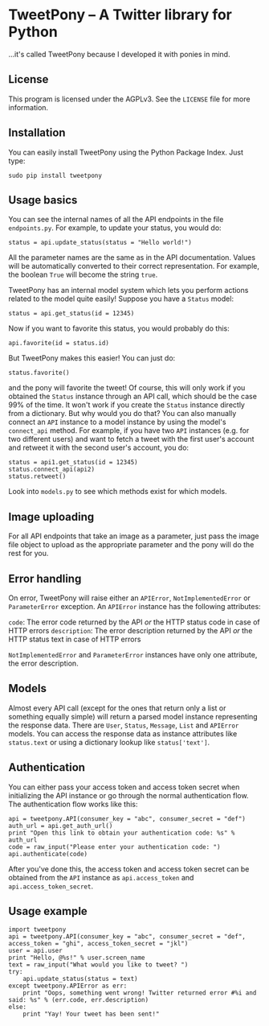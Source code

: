 TweetPony – A Twitter library for Python
========================================
…it's called TweetPony because I developed it with ponies in mind.

License
-------
This program is licensed under the AGPLv3. See the `LICENSE` file for more information.

Installation
------------
You can easily install TweetPony using the Python Package Index. Just type:

	sudo pip install tweetpony

Usage basics
------------
You can see the internal names of all the API endpoints in the file `endpoints.py`.
For example, to update your status, you would do:

	status = api.update_status(status = "Hello world!")

All the parameter names are the same as in the API documentation. Values will be automatically converted to their correct representation. For example, the boolean `True` will become the string `true`.

TweetPony has an internal model system which lets you perform actions related to the model quite easily!
Suppose you have a `Status` model:

	status = api.get_status(id = 12345)

Now if you want to favorite this status, you would probably do this:

	api.favorite(id = status.id)

But TweetPony makes this easier! You can just do:

	status.favorite()

and the pony will favorite the tweet!
Of course, this will only work if you obtained the `Status` instance through an API call, which should be the case 99% of the time. It won't work if you create the `Status` instance directly from a dictionary. But why would you do that?
You can also manually connect an `API` instance to a model instance by using the model's `connect_api` method.
For example, if you have two `API` instances (e.g. for two different users) and want to fetch a tweet with the first user's account and retweet it with the second user's account, you do:

	status = api1.get_status(id = 12345)
	status.connect_api(api2)
	status.retweet()

Look into `models.py` to see which methods exist for which models.

Image uploading
---------------
For all API endpoints that take an image as a parameter, just pass the image file object to upload as the appropriate parameter and the pony will do the rest for you.

Error handling
--------------
On error, TweetPony will raise either an `APIError`, `NotImplementedError` or `ParameterError` exception.
An `APIError` instance has the following attributes:

`code`: The error code returned by the API *or* the HTTP status code in case of HTTP errors
`description`: The error description returned by the API *or* the HTTP status text in case of HTTP errors

`NotImplementedError` and `ParameterError` instances have only one attribute, the error description.

Models
------
Almost every API call (except for the ones that return only a list or something equally simple) will return a parsed model instance representing the response data.
There are `User`, `Status`, `Message`, `List` and `APIError` models.
You can access the response data as instance attributes like `status.text` or using a dictionary lookup like `status['text']`.

Authentication
--------------
You can either pass your access token and access token secret when initializing the API instance or go through the normal authentication flow.
The authentication flow works like this:

	api = tweetpony.API(consumer_key = "abc", consumer_secret = "def")
	auth_url = api.get_auth_url()
	print "Open this link to obtain your authentication code: %s" % auth_url
	code = raw_input("Please enter your authentication code: ")
	api.authenticate(code)

After you've done this, the access token and access token secret can be obtained from the `API` instance as `api.access_token` and `api.access_token_secret`.

Usage example
-------------

	import tweetpony
	api = tweetpony.API(consumer_key = "abc", consumer_secret = "def", access_token = "ghi", access_token_secret = "jkl")
	user = api.user
	print "Hello, @%s!" % user.screen_name
	text = raw_input("What would you like to tweet? ")
	try:
		api.update_status(status = text)
	except tweetpony.APIError as err:
		print "Oops, something went wrong! Twitter returned error #%i and said: %s" % (err.code, err.description)
	else:
		print "Yay! Your tweet has been sent!"
